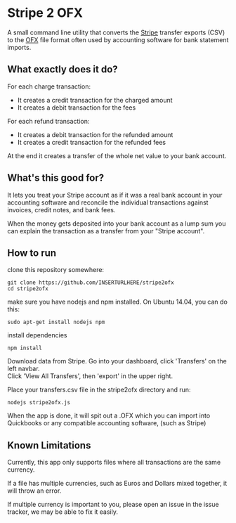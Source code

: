 # Stripe 2 OFX #

A small command line utility that converts the [Stripe](http://stripe.com) transfer exports  (CSV) to the [OFX](http://en.wikipedia.org/wiki/Open_Financial_Exchange) file format often used by accounting software for bank statement imports.

## What exactly does it do? ##
For each charge transaction:

- It creates a credit transaction for the charged amount
- It creates a debit transaction for the fees

For each refund transaction:

- It creates a debit transaction for the refunded amount
- It creates a credit transaction for the refunded fees

At the end it creates a transfer of the whole net value to your bank account.

## What's this good for? ##
It lets you treat your Stripe account as if it was a real bank account in your accounting software and reconcile the individual transactions against invoices, credit notes, and bank fees.

When the money gets deposited into your bank account as a lump sum you can explain the transaction as a transfer from your "Stripe account".

## How to run ##
clone this repository somewhere:
```
git clone https://github.com/INSERTURLHERE/stripe2ofx
cd stripe2ofx
```

make sure you have nodejs and npm installed.  On Ubuntu 14.04, you can do this:
```
sudo apt-get install nodejs npm
```

install dependencies
```
npm install
```

Download data from Stripe.  Go into your dashboard, click 'Transfers' on the left navbar.  
Click 'View All Transfers', then 'export' in the upper right.

Place your transfers.csv file in the stripe2ofx directory and run:
```
nodejs stripe2ofx.js
```

When the app is done, it will spit out a .OFX which you can import into Quickbooks or any compatible accounting software,
(such as Stripe)

## Known Limitations ##
Currently, this app only supports files where all transactions are the same currency.  

If a file has multiple currencies, such as Euros and Dollars mixed together, it will throw an error.

If multiple currency is important to you, please open an issue in the issue tracker, we may be able to fix it easily.
